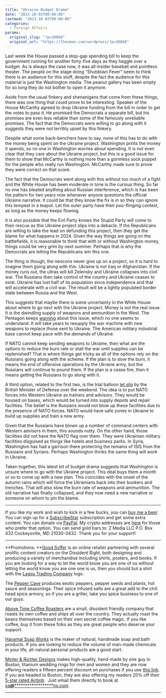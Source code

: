 ```yaml
---
title: "Ukraine Budget Drama"
date: "2023-10-03T00:00:00"
lastmod: "2023-10-03T00:00:00"
categories:
  - Foreign Affairs
params:
  original_slug: "?p=30868"
  original_url: "https://thezman.com/wordpress/?p=30868"
---
```


Last week the House passed a stop-gap spending bill to keep the
government running for another forty-five days as they haggle over a
budget. As is always the case now, it was all insider baseball and
pointless theater. The people on the stage doing “Shutdown Fever” seem
to think there is an audience for this stuff, despite the fact the
audience for this material is just the Washington media. The peanut
gallery has been empty for so long they do not bother to open it
anymore.

Aside from the usual finkery and shenanigans that come from these
things, there was one thing that could prove to be interesting. Speaker
of the House McCarthy agreed to drop Ukraine funding from the bill in
order to get the votes to pass it. He promised the Democrats a separate
bill, but his promises are even less reliable than some of the famously
unreliable promises. The fact that the Democrats were willing to go
along with it suggests they were not terribly upset by this finkery.

Despite what some back-benchers have to say, none of this has to do with
the money being spent on the Ukraine project. Washington prints the
money it spends, so no one in Washington worries about spending. It is
not even clear that they care about the Ukraine project, but this is a
good issue for them to show that McCarthy is nothing more than
a gormless sock puppet for the people who really run Washington.
McCarthy made sure to prove they were correct on that score.

The fact that the Democrats went along with this without too much of a
fight and the White House has been moderate in tone is the curious
thing. So far no one has bleated anything about Russian interference,
which is has been the pattern for two years now whenever anyone
questions the official Ukraine narrative. It could be that they know the
fix is in so they can ignore this tempest in a teapot. Let the outer
party have their poo-flinging contest, as long as the money keeps
flowing.

It is also possible that the Evil Party knows the Stupid Party will come
to their rescue as this Ukraine project slips into a debacle. If the
Republicans are willing to take the lead on defunding this project, then
they get the blame for what happens in 2024. Given the way things are
going on the battlefields, it is reasonable to think that with or
without Washington money, things could be very grim by next summer.
Perhaps that is why the Democrats are letting the Republicans win this
one.

The thing is though, the neocons never give up on a project, so it is
hard to imagine them going along with this. Ukraine is not Iraq or
Afghanistan. If the money runs out, the ultras will kill Zelensky and
Ukraine collapses into civil war. The Russians then take control of the
country and Ukraine ceases to exist. Ukraine has lost half of its
population since independence and that will accelerate with a civil war.
The result will be a lightly populated border state between Russia and
the West.

This suggests that maybe there is some uncertainty in the White House
about where to go next with the Ukraine project. Money is not the real
issue. It is the dwindling supply of weapons and ammunition in the West.
The Pentagon keeps <a
href="https://apnews.com/article/ukraine-russia-war-congress-funding-13727f76561a80d2f00267a13667c33a"
rel="noopener" target="_blank">warning</a> about this issue, which no
one seems to understand. It will take years to resupply the war machine
with new weapons to replace those sent to Ukraine. The American military
industrial base cannot keep pace with the demands of Ukraine.

If NATO cannot keep sending weapons to Ukraine, then what are the
options to reduce the burn rate or stall the war until supplies can be
replenished? That is where things get tricky as all of the options rely
on the Russians going along with the scheme. If the plan is to slow the
burn, it means the end of offensive operations by the Ukraine army, but
the Russians will continue to pound them. If the plan is a cease fire,
then it means getting the Russians to go along with it.

A third option, related to the first two, is the trial balloon <a
href="https://www.reuters.com/world/europe/uk-aims-offer-military-training-inside-ukraine-minister-says-2023-09-30/"
rel="noopener" target="_blank">let slip</a> by the British Minister of
Defense over the weekend. The idea is to put NATO forces into Western
Ukraine as trainers and advisors. They would be housed on bases, which
would be turned into supply depots and repair facilities. The belief is
the Russians would not blow up these facilities due to the presence of
NATO forces. NATO would have safe zones in Ukraine to build up supplies
and train a new army.

Given that the Russians have blown up a number of command centers with
Western advisors in them, this sounds nutty. On the other hand, those
facilities did not have the NATO flag over them. They were Ukrainian
military facilities disguised as things like hotels and business parks.
In Syria, Washington has had a garrison there protecting the remains of
ISIS from the Russians and Syrians. Perhaps Washington thinks the same
thing will work in Ukraine.

Taken together, this latest bit of budget drama suggests that Washington
is unsure where to go with the Ukraine project. This deal buys them a
month or so to come up with a new plan. This coincides with the onset of
the autumn rains which will force the Ukrainians back into their bunkers
and trenches. That will also slow the burn rate of weapons and
ammunition. The old narrative has finally collapsed, and they now need a
new narrative or someone on whom to pin the blame.

------------------------------------------------------------------------

If you like my work and wish to kick in a few bucks, you can
<a href="https://www.buymeacoffee.com/mujolulu" rel="noopener"
target="_blank">buy me a beer</a>. You can sign up for a
<a href="https://www.subscribestar.com/the-z-blog" rel="noopener"
target="_blank">SubscribeStar</a> subscription and get some extra
content. You can donate via <a
href="https://www.paypal.com/donate/?cmd=_s-xclick&amp;hosted_button_id=UDAS2Q8JYA6CN&amp;source=url"
rel="noopener" target="_blank">PayPal</a>. My crypto addresses are
<a href="https://thezman.com/wordpress/?page_id=22713" rel="noopener"
target="_blank">here</a> for those who prefer that option. You can send
gold bars to: Z Media LLC P.O. Box 432 Cockeysville, MD 21030-0432.
Thank you for your support!

------------------------------------------------------------------------

**Promotions: **<a href="https://goodsvffer.com/" rel="noopener" target="_blank">Good
Svffer</a> is an online retailer partnering with several prolific
content creators on the Dissident Right, both designing and producing a
variety of merchandise including shirts, posters, and books. If you are
looking for a way to let the world know you are one of us without
letting the world know you are one one is us, then you should but a
shirt with the
<a href="https://goodsvffer.com/products/lagos-trading-company"
rel="noopener" target="_blank">Lagos Trading Company</a> logo.

The <a href="https://peppercave.com/shop/ols/products" rel="noopener"
target="_blank">Pepper Cave</a> produces exotic peppers, pepper seeds
and plants, hot sauce and seasonings. Their spice infused salts are a
great add to the chili head spice armory, so if you are a griller, take
you spice business to one of our guys.

<a href="https://abovetimecoffee.com/" rel="noopener"
target="_blank">Above Time Coffee Roasters</a> are a small, dissident
friendly company that roasts its own coffee and ships all over the
country. They actually roast the beans themselves based on their own
secret coffee magic. If you like coffee, buy it from these folks as they
are great people who deserve your support.

<a href="https://havamalsoapworks.com/" rel="noopener"
target="_blank">Havamal Soap Works</a> is the maker of natural, handmade
soap and bath products. If you are looking to reduce the volume of
man-made chemicals in your life, all-natural personal products are a
good start.

<a href="https://www.minterandrichterdesigns.com/"
rel="noreferrer nofollow noopener" target="_blank">Minter &amp; Richter
Designs</a> makes high-quality, hand-made by one guy in Boston, titanium
wedding rings for men and women and they are now offering readers a
fifteen percent discount on purchases if you use
<a href="https://www.minterandrichterdesigns.com/discount/ZMAN"
rel="noreferrer nofollow noopener" target="_blank">this link</a>.
<span class="highlight"><span class="colour"><span class="font"><span class="size">If
you are headed to Boston, they are also offering my readers 20% off
their <a
href="https://www.airbnb.com/users/7988017/listings?user_id=7988017&amp;s=3"
rel="noopener noreferrer" target="_blank">5-star rated Airbnb</a>.  Just
email them directly to book at
<a href="mailto:sa***@*********************ns.com"
data-original-string="6mcIrV68BwMzzfmDWKUulw==cb7HRj9iy9UmHzhjYgUOuSxwF5yRoHtMUgEOXoksiejMDlStL58S9ivk4kbYHrw1Q/+"><span
class="apbct-email-encoder"
data-original-string="IOXMumYVzfSxdR3/+q5iGA==cb75qza4fjYyojVS5MvRcTNMIBfJ9M9yN7t0ljXZhfYijKlvK2C7MxgR7PkI4Z2UMk4"
title="This contact has been encoded by Anti-Spam by CleanTalk. Click to decode. To finish the decoding make sure that JavaScript is enabled in your browser.">sa<span
class="apbct-blur">***</span>@<span
class="apbct-blur">*********************</span>ns.com</span></a>.</span></span></span></span>

------------------------------------------------------------------------
